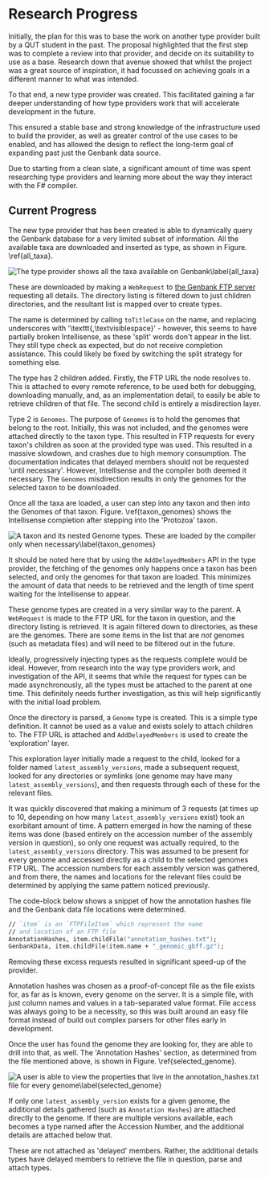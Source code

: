 # Research Progress

Initially, the plan for this was to base the work on another type provider built
by a QUT student in the past. The proposal highlighted that the first step was
to complete a review into that provider, and decide on its suitability to use as
a base. Research down that avenue showed that whilst the project was a great
source of inspiration, it had focussed on achieving goals in a different manner
to what was intended.

To that end, a new type provider was created. This facilitated gaining a far
deeper understanding of how type providers work that will accelerate development
in the future.

This ensured a stable base and strong knowledge of the infrastructure used to
build the provider, as well as greater control of the use cases to be enabled,
and has allowed the design to reflect the long-term goal of expanding past just
the Genbank data source.

Due to starting from a clean slate, a significant amount of time was spent
researching type providers and learning more about the way they interact with
the F# compiler.

## Current Progress

The new type provider that has been created is able to dynamically query the
Genbank database for a very limited subset of information. All the available
taxa are downloaded and inserted as type, as shown in Figure. \ref{all_taxa}.

![The type provider shows all the taxa available on
Genbank\label{all_taxa}](src/images/all_taxa.png)

These are downloaded by making a `WebRequest` to [the Genbank FTP
server](ftp://ftp.ncbi.nlm.nih.gov/genomes/genbank/) requesting all details. The
directory listing is filtered down to just children directories, and the
resultant list is mapped over to create types.

The name is determined by calling `toTitleCase` on the name, and replacing
underscores with '\texttt{,\textvisiblespace}' - however, this seems to have
partially
broken Intellisense, as these 'split' words don't appear in the list. They still
type check as expected, but do not receive completion assistance. This could
likely be fixed by switching the split strategy for something else.

The type has 2 children added. Firstly, the FTP URL the node resolves to. This
is attached to every remote reference, to be used both for debugging,
downloading manually, and, as an implementation detail, to easily be able to
retrieve children of that file. The second child is entirely a misdirection
layer.

Type 2 is `Genomes`. The purpose of `Genomes` is to hold the genomes that belong
to the root. Initially, this was not included, and the genomes were attached
directly to the taxon type. This resulted in FTP requests for every taxon's
children as soon at the provided type was used. This resulted in a massive
slowdown, and crashes due to high memory consumption. The documentation
indicates that delayed members should not be requested 'until necessary'.
However, Intellisense and the compiler both deemed it necessary. The `Genomes`
misdirection results in only the genomes for the selected taxon to be
downloaded.

Once all the taxa are loaded, a user can step into any taxon and then into the
Genomes of that taxon. Figure. \ref{taxon_genomes} shows the Intellisense
completion after stepping into the 'Protozoa' taxon.

![A taxon and its nested `Genome` types. These are loaded by the compiler only
when necessary\label{taxon_genomes}](src/images/taxon_genomes.png)

It should be noted here that by using the `AddDelayedMembers` API in the type
provider, the fetching of the genomes only happens once a taxon has been
selected, and only the genomes for that taxon are loaded. This minimizes the
amount of data that needs to be retrieved and the length of time spent waiting
for the Intellisense to appear.

These genome types are created in a very similar way to the parent. A
`WebRequest` is made to the FTP URL for the taxon in question, and the directory
listing is retrieved. It is again filtered down to directories, as these are the
genomes. There are some items in the list that are *not* genomes (such as
metadata files) and will need to be filtered out in the future.

Ideally, progressively injecting types as the requests complete would be ideal.
However, from research into the way type providers work, and investigation of
the API, it seems that while the request for types can be made asynchronously,
all the types must be attached to the parent at one time. This definitely needs
further investigation, as this will help significantly with the initial load
problem.

Once the directory is parsed, a `Genome` type is created. This is a simple type
definition. It cannot be used as a value and exists solely to attach children
to. The FTP URL is attached and `AddDelayedMembers` is used to create the
'exploration' layer.

This exploration layer initially made a request to the child, looked for a
folder named `latest_assembly_versions`, made a subsequent request, looked for
any directories or symlinks (one genome may have many
`latest_assembly_versions`), and then requests through each of these for the
relevant files.

It was quickly discovered that making a minimum of 3 requests (at times up to
10, depending on how many `latest_assembly_versions` exist) took an exorbitant
amount of time. A pattern emerged in how the naming of these items was done
(based entirely on the accession number of the assembly version in question), so
only one request was actually required, to the `latest_assembly_versions`
directory. This was assumed to be present for every genome and accessed directly
as a child to the selected genomes FTP URL. The accession numbers for each
assembly version was gathered, and from there, the names and locations for the
relevant files could be determined by applying the same pattern noticed
previously.

The code-block below shows a snippet of how the annotation hashes file and the
Genbank data file locations were determined.

```fsharp
// `item` is an `FTPFileItem` which represent the name
// and location of an FTP file
AnnotationHashes, item.childFile("annotation_hashes.txt");
GenbankData, item.childFile(item.name + "_genomic_gbff.gz");
```

Removing these excess requests resulted in significant speed-up of the provider.

Annotation hashes was chosen as a proof-of-concept file as the file exists for,
as far as is known, every genome on the server. It is a simple file, with just
column names and values in a tab-separated value format. File access was always
going to be a necessity, so this was built around an easy file format instead of
build out complex parsers for other files early in development.

Once the user has found the genome they are looking for, they are able to drill
into that, as well. The 'Annotation Hashes' section, as determined from the file
mentioned above, is shown in Figure. \ref{selected_genome}.

![A user is able to view the properties that live in the `annotation_hashes.txt`
file for every
genome\label{selected_genome}](src/images/selected_genome.png)

If only one `latest_assembly_version` exists for a given genome, the additional
details gathered (such as `Annotation Hashes`) are attached directly to
the genome. If there are multiple versions available, each becomes a type named
after the Accession Number, and the additional details are attached below that.

These are not attached as 'delayed' members. Rather, the additional details
types have delayed members to retrieve the file in question, parse and attach
types.


